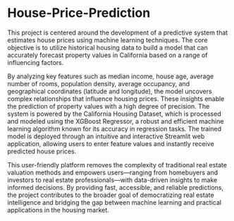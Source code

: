 # House-Price-Prediction
This project is centered around the development of a predictive system that estimates house
prices using machine learning techniques. The core objective is to utilize historical housing
data to build a model that can accurately forecast property values in California based on a
range of influencing factors.

By analyzing key features such as median income, house age, average number of rooms,
population density, average occupancy, and geographical coordinates (latitude and
longitude), the model uncovers complex relationships that influence housing prices. These
insights enable the prediction of property values with a high degree of precision.
The system is powered by the California Housing Dataset, which is processed and modeled
using the XGBoost Regressor, a robust and efficient machine learning algorithm known for
its accuracy in regression tasks. The trained model is deployed through an intuitive and
interactive Streamlit web application, allowing users to enter feature values and instantly
receive predicted house prices.

This user-friendly platform removes the complexity of traditional real estate valuation
methods and empowers users—ranging from homebuyers and investors to real estate
professionals—with data-driven insights to make informed decisions. By providing fast,
accessible, and reliable predictions, the project contributes to the broader goal of
democratizing real estate intelligence and bridging the gap between machine learning and
practical applications in the housing market.
